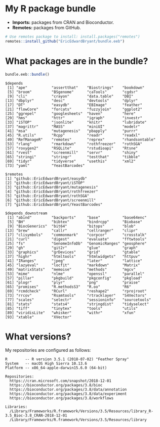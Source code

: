 My R package bundle
===================

-   **Imports:** packages from CRAN and Bioconductor.
-   **Remotes:** packages from GitHub.

``` r
# Use remotes package to install: install.packages("remotes")
remotes::install_github("EricEdwardBryant/bundle.eeb")
```

What packages are in the bundle?
================================

``` r
bundle.eeb::bundle()
```

    $depends
     [1] "ape"           "assertthat"    "Biostrings"    "bookdown"     
     [5] "broom"         "BSgenome"      "caTools"       "cgdsr"        
     [9] "cli"           "crayon"        "data.table"    "DBI"          
    [13] "dbplyr"        "desc"          "devtools"      "dplyr"        
    [17] "DT"            "easydb"        "EBImage"       "feather"      
    [21] "flowCore"      "forcats"       "fuzzyjoin"     "ggplot2"      
    [25] "ggrepel"       "googlesheets"  "haven"         "here"         
    [29] "hms"           "httr"          "igraph"        "investr"      
    [33] "iSTOP"         "jsonlite"      "knitr"         "lubridate"    
    [37] "magrittr"      "MASS"          "miniUI"        "modelr"       
    [41] "msa"           "mutagenesis"   "pbapply"       "purrr"        
    [45] "R.utils"       "Rcpp"          "readr"         "readxl"       
    [49] "RefManageR"    "remotes"       "reprex"        "rhandsontable"
    [53] "rlang"         "rmarkdown"     "rothfreezer"   "rothSGA"      
    [57] "roxygen2"      "RSQLite"       "rstudioapi"    "Rtsne"        
    [61] "rvest"         "screenmill"    "servr"         "shiny"        
    [65] "stringi"       "stringr"       "testthat"      "tibble"       
    [69] "tidyr"         "tidyverse"     "usethis"       "xml2"         
    [73] "yaml"          "YeastBarcodes"

    $remotes
    [1] "github::EricEdwardBryant/easydb"       
    [2] "github::EricEdwardBryant/iSTOP"        
    [3] "github::EricEdwardBryant/mutagenesis"  
    [4] "github::EricEdwardBryant/rothfreezer"  
    [5] "github::EricEdwardBryant/rothSGA"      
    [6] "github::EricEdwardBryant/screenmill"   
    [7] "github::EricEdwardBryant/YeastBarcodes"

    $depends_downstream
     [1] "abind"         "backports"     "base"          "base64enc"    
     [5] "BH"            "bibtex"        "bindrcpp"      "Biobase"      
     [9] "BiocGenerics"  "bit64"         "bitops"        "blob"         
    [13] "brew"          "callr"         "cellranger"    "clipr"        
    [17] "clisymbols"    "commonmark"    "corpcor"       "crosstalk"    
    [21] "curl"          "digest"        "evaluate"      "fftwtools"    
    [25] "fs"            "GenomeInfoDb"  "GenomicRanges" "geosphere"    
    [29] "gh"            "git2r"         "glue"          "graph"        
    [33] "graphics"      "grDevices"     "grid"          "gtable"       
    [37] "highr"         "htmltools"     "htmlwidgets"   "httpuv"       
    [41] "IRanges"       "jpeg"          "later"         "lattice"      
    [45] "lazyeval"      "locfit"        "markdown"      "Matrix"       
    [49] "matrixStats"   "memoise"       "methods"       "mgcv"         
    [53] "mime"          "nlme"          "openssl"       "parallel"     
    [57] "pillar"        "pkgbuild"      "pkgconfig"     "pkgload"      
    [61] "plogr"         "plyr"          "png"           "praise"       
    [65] "promises"      "R.methodsS3"   "R.oo"          "R6"           
    [69] "rcmdcheck"     "RCurl"         "reshape2"      "rprojroot"    
    [73] "rrcov"         "Rsamtools"     "rtracklayer"   "S4Vectors"    
    [77] "scales"        "selectr"       "sessioninfo"   "sourcetools"  
    [81] "stats"         "stats4"        "stringdist"    "tidyselect"   
    [85] "tiff"          "tinytex"       "tools"         "utils"        
    [89] "viridisLite"   "whisker"       "withr"         "xfun"         
    [93] "xtable"        "XVector"      

What versions?
==============

My repositories are configured as follows:

    R        -- R version 3.5.1 (2018-07-02) "Feather Spray"
    System   -- macOS High Sierra 10.13.6
    Platform -- x86_64-apple-darwin15.6.0 (64-bit)

    Repositories:
      https://cran.microsoft.com/snapshot/2018-12-01
      https://bioconductor.org/packages/3.8/bioc
      https://bioconductor.org/packages/3.8/data/annotation
      https://bioconductor.org/packages/3.8/data/experiment
      https://bioconductor.org/packages/3.8/workflows

    Libraries:
      /Library/Frameworks/R.framework/Versions/3.5/Resources/library_R-3.5_Bioc-3.8_CRAN-2018-12-01
      /Library/Frameworks/R.framework/Versions/3.5/Resources/library
